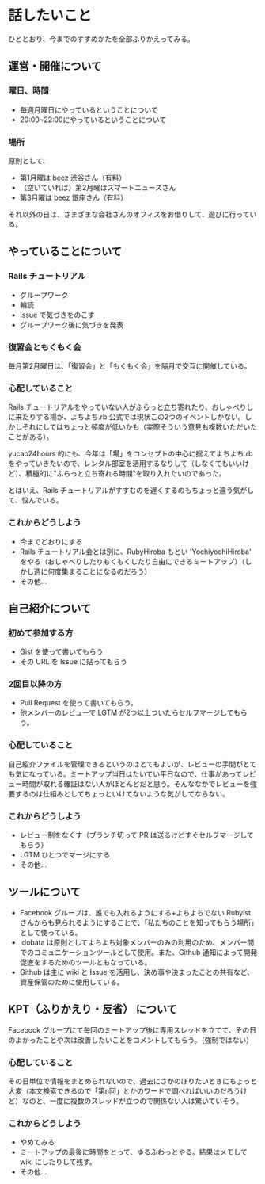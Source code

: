# 話したいこと
ひととおり、今までのすすめかたを全部ふりかえってみる。

## 運営・開催について
### 曜日、時間
- 毎週月曜日にやっているということについて
- 20:00~22:00にやっているということについて

### 場所
原則として、

- 第1月曜は beez 渋谷さん（有料）
- （空いていれば）第2月曜はスマートニュースさん
- 第3月曜は beez 銀座さん（有料）

それ以外の日は、さまざまな会社さんのオフィスをお借りして、遊びに行っている。

## やっていることについて
### Rails チュートリアル
- グループワーク
- 輪読 
- Issue で気づきをのこす
- グループワーク後に気づきを発表

### 復習会ともくもく会
毎月第2月曜日は、「復習会」と「もくもく会」を隔月で交互に開催している。

### 心配していること
Rails チュートリアルをやっていない人がふらっと立ち寄れたり、おしゃべりしに来たりする場が、よちよち.rb 公式では現状この2つのイベントしかない。しかしそれにしてはちょっと頻度が低いかも（実際そういう意見も複数いただいたことがある）。

yucao24hours 的にも、今年は「場」をコンセプトの中心に据えてよちよち.rb をやっていきたいので、レンタル部室を活用するなりして（しなくてもいいけど）、積極的に"ふらっと立ち寄れる時間"を取り入れたいのであった。

とはいえ、Rails チュートリアルがすすむのを遅くするのもちょっと違う気がして、悩んでいる。

### これからどうしよう
- 今までどおりにする
- Rails チュートリアル会とは別に、RubyHiroba もとい 'YochiyochiHiroba' をやる（おしゃべりしたりもくもくしたり自由にできるミートアップ）（しかし週に何度集まることになるのだろう）
- その他...

## 自己紹介について
### 初めて参加する方
- Gist を使って書いてもらう
- その URL を Issue に貼ってもらう

### 2回目以降の方
- Pull Request を使って書いてもらう。
- 他メンバーのレビューで LGTM が2つ以上ついたらセルフマージしてもらう。

### 心配していること
自己紹介ファイルを管理できるというのはとてもよいが、レビューの手間がとても気になっている。ミートアップ当日はたいてい平日なので、仕事があってレビュー時間が取れる確証はない人がほとんどだと思う。そんななかでレビューを強要するのは仕組みとしてちょっといけてないような気がしてならない。

### これからどうしよう
- レビュー制をなくす（ブランチ切って PR は送るけどすぐセルフマージしてもらう）
- LGTM ひとつでマージにする
- その他...
 
## ツールについて
- Facebook グループは、誰でも入れるようにする+よちよちでない Rubyist さんからも見られるようにすることで、「私たちのことを知ってもらう場所」として使っている。
- Idobata は原則としてよちよち対象メンバーのみの利用のため、メンバー間でのコミュニケーションツールとして使用。また、Github 通知によって開発促進をするためのツールともなっている。
- Github は主に wiki と Issue を活用し、決め事や決まったことの共有など、資産保管のために使用している。

## KPT（ふりかえり・反省） について
Facebook グループにて毎回のミートアップ後に専用スレッドを立てて、その日のよかったことや次は改善したいことをコメントしてもらう。（強制ではない）

### 心配していること
その日単位で情報をまとめられないので、過去にさかのぼりたいときにちょっと大変（本文検索できるので「第n回」とかのワードで調べればいいのだろうけど）なのと、一度に複数のスレッドが立つので関係ない人は驚いていそう。

### これからどうしよう
- やめてみる
- ミートアップの最後に時間をとって、ゆるふわっとやる。結果はメモして wiki にしたりして残す。
- その他...
